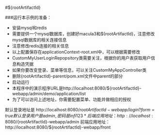 #${rootArtifactId}

###运行本示例的准备：

* 安装mysql和redis
* 需要提供一个mysql数据库，创建好macula3和${rootArtifactId}，注意修改mysql数据库的相关连接信息
* 注意修改redis连接的相关信息
* 以上配置保存在applicationContext-root.xml中，可以根据需要修改
* CustomMyUserLoginRepopsitory类需要关注，根据你的用户表获取用户信息构造凭据
* 如果你要改变登录、菜单等信息，可以关注CustomMyAppController类
* 删除{rootArtifactId}-parent/pom.xml文件中parent的部分
* 启动运行
* 本程序中的演示程序URL是http://localhost:8080/${rootArtifactId}-webapp/admin/demo/application/list
* 为了可以访问上述地址，你需要配置菜单、功能并做相应的授权

默认登录地址是 http://localhost:8080/${rootArtifactId}-webapp/login?form=true
默认登录用户是 admin,密码是infi123*
后端应用地址：http://localhost:8080/${rootArtifactId}-webapp/admin
前端应用地址：http://localhost:8080/${rootArtifactId}-webapp/front
